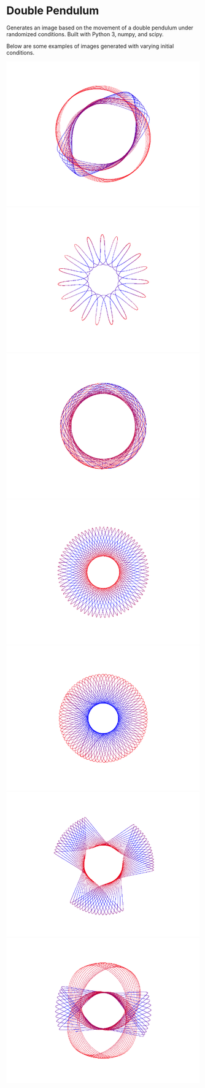 # Double Pendulum
Generates an image based on the movement of a double pendulum under randomized conditions. Built with Python 3, numpy, and scipy.

Below are some examples of images generated with varying initial conditions.

![Alt text](/example_images/ex1.png)
![Alt text](/example_images/ex2.png)
![Alt text](/example_images/ex3.png)
![Alt text](/example_images/ex4.png)
![Alt text](/example_images/ex5.png)
![Alt text](/example_images/ex6.png)
![Alt text](/example_images/ex7.png)
